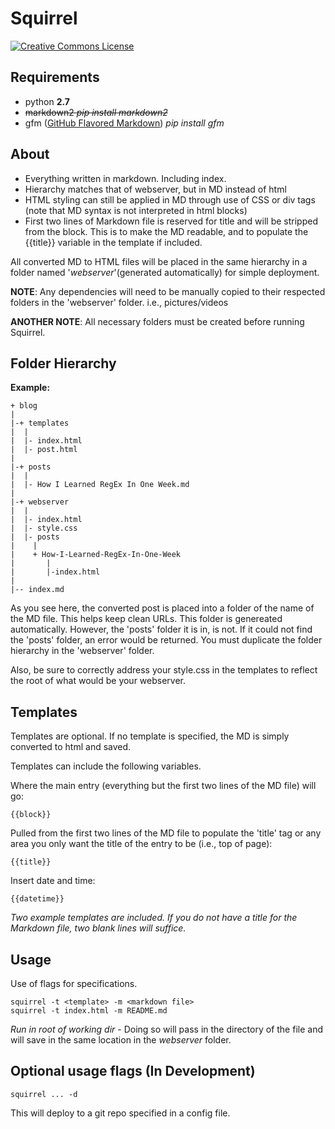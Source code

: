 Squirrel
========
[![Creative Commons License][1]][2]

Requirements
------------

- python **2.7**
- ~~markdown2 *pip install markdown2*~~
- gfm ([GitHub Flavored Markdown][3]) *pip install gfm*

About
-----

+ Everything written in markdown.  Including index.
+ Hierarchy matches that of webserver, but in MD instead of html 
+ HTML styling can still be applied in MD through use of CSS or div tags (note that MD syntax is not interpreted in html blocks)
+ First two lines of Markdown file is reserved for title and will be stripped from the block.  This is to make the MD readable, and to populate the {{title}} variable in the template if included.

All converted MD to HTML files will be placed in the same hierarchy in a folder named '*webserver*'(generated automatically) for simple deployment.

**NOTE**: Any dependencies will need to be manually copied to their respected folders in the 'webserver' folder. i.e., pictures/videos

**ANOTHER NOTE**: All necessary folders must be created before running Squirrel. 

Folder Hierarchy
----------------

**Example:**

	+ blog
	|
	|-+ templates
	|  |
	|  |- index.html
	|  |- post.html
	|
	|-+ posts
	|  |
	|  |- How I Learned RegEx In One Week.md
	|
	|-+ webserver
	|  |
	|  |- index.html
	|  |- style.css
	|  |- posts
	|    |
	|    + How-I-Learned-RegEx-In-One-Week
	|       |
	|       |-index.html
	|
	|-- index.md

As you see here, the converted post is placed into a folder of the name of the MD file.  This helps keep clean URLs.  This folder is genereated automatically.  However, the 'posts' folder it is in, is not.  If it could not find the 'posts' folder, an error would be returned.  You must duplicate the folder hierarchy in the 'webserver' folder.

Also, be sure to correctly address your style.css in the templates to reflect the root of what would be your webserver.

Templates
---------

Templates are optional.  If no template is specified, the MD is simply converted to html and saved.

Templates can include the following variables. 

Where the main entry (everything but the first two lines of the MD file) will go:

	{{block}}

Pulled from the first two lines of the MD file to populate the 'title' tag or any area you only want the title of the entry to be (i.e., top of page):

	{{title}}

Insert date and time:

	{{datetime}}

*Two example templates are included.  If you do not have a title for the Markdown file, two blank lines will suffice.*

Usage
-----

Use of flags for specifications.

	squirrel -t <template> -m <markdown file>
	squirrel -t index.html -m README.md

*Run in root of working dir* - Doing so will pass in the directory of the file and will save in the same location in the *webserver* folder.

Optional usage flags (In Development)
-------------------------------------

	squirrel ... -d 

This will deploy to a git repo specified in a config file.

[1]: http://i.creativecommons.org/l/by-sa/4.0/80x15.png
[2]: http://creativecommons.org/licenses/by-sa/4.0/
[3]: https://help.github.com/articles/github-flavored-markdown